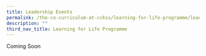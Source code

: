 ```yaml
---
title: Leadership Events
permalink: /the-co-curriculum-at-cckss/learning-for-life-programme/leadership-events/
description: ""
third_nav_title: Learning for Life Programme
---
```

Coming Soon